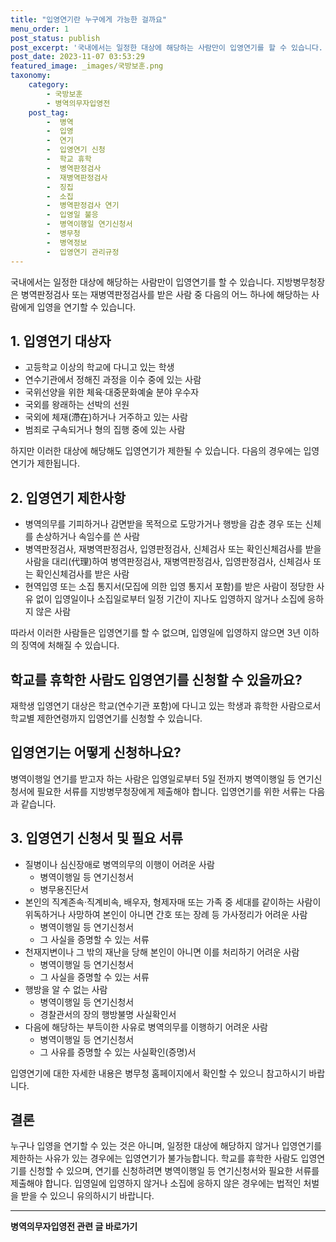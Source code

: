 ```yaml
---
title: "입영연기란 누구에게 가능한 걸까요"
menu_order: 1
post_status: publish
post_excerpt: '국내에서는 일정한 대상에 해당하는 사람만이 입영연기를 할 수 있습니다. 지방병무청장은 병역판정검사 또는 재병역판정검사를 받은 사람 중 다음의 어느 하나에 해당하는 사람에게 입영을 연기할 수 있습니다.'
post_date: 2023-11-07 03:53:29
featured_image: _images/국방보훈.png
taxonomy:
    category:
        - 국방보훈
        - 병역의무자입영전
    post_tag:
        -  병역
        -  입영
        -  연기
        -  입영연기 신청
        -  학교 휴학
        -  병역판정검사
        -  재병역판정검사
        -  징집
        -  소집
        -  병역판정검사 연기
        -  입영일 불응
        -  병역이행일 연기신청서
        -  병무청
        -  병역정보
        -  입영연기 관리규정
---
```



국내에서는 일정한 대상에 해당하는 사람만이 입영연기를 할 수 있습니다. 지방병무청장은 병역판정검사 또는 재병역판정검사를 받은 사람 중 다음의 어느 하나에 해당하는 사람에게 입영을 연기할 수 있습니다.

## 1. 입영연기 대상자

- 고등학교 이상의 학교에 다니고 있는 학생
- 연수기관에서 정해진 과정을 이수 중에 있는 사람
- 국위선양을 위한 체육·대중문화예술 분야 우수자
- 국외를 왕래하는 선박의 선원
- 국외에 체재(滯在)하거나 거주하고 있는 사람
- 범죄로 구속되거나 형의 집행 중에 있는 사람

하지만 이러한 대상에 해당해도 입영연기가 제한될 수 있습니다. 다음의 경우에는 입영연기가 제한됩니다.

## 2. 입영연기 제한사항

- 병역의무를 기피하거나 감면받을 목적으로 도망가거나 행방을 감춘 경우 또는 신체를 손상하거나 속임수를 쓴 사람
- 병역판정검사, 재병역판정검사, 입영판정검사, 신체검사 또는 확인신체검사를 받을 사람을 대리(代理)하여 병역판정검사, 재병역판정검사, 입영판정검사, 신체검사 또는 확인신체검사를 받은 사람
- 현역입영 또는 소집 통지서(모집에 의한 입영 통지서 포함)를 받은 사람이 정당한 사유 없이 입영일이나 소집일로부터 일정 기간이 지나도 입영하지 않거나 소집에 응하지 않은 사람

따라서 이러한 사람들은 입영연기를 할 수 없으며, 입영일에 입영하지 않으면 3년 이하의 징역에 처해질 수 있습니다.

## 학교를 휴학한 사람도 입영연기를 신청할 수 있을까요?

재학생 입영연기 대상은 학교(연수기관 포함)에 다니고 있는 학생과 휴학한 사람으로서 학교별 제한연령까지 입영연기를 신청할 수 있습니다.

## 입영연기는 어떻게 신청하나요?

병역이행일 연기를 받고자 하는 사람은 입영일로부터 5일 전까지 병역이행일 등 연기신청서에 필요한 서류를 지방병무청장에게 제출해야 합니다. 입영연기를 위한 서류는 다음과 같습니다.

## 3. 입영연기 신청서 및 필요 서류

- 질병이나 심신장애로 병역의무의 이행이 어려운 사람
  - 병역이행일 등 연기신청서
  - 병무용진단서
- 본인의 직계존속·직계비속, 배우자, 형제자매 또는 가족 중 세대를 같이하는 사람이 위독하거나 사망하여 본인이 아니면 간호 또는 장례 등 가사정리가 어려운 사람
  - 병역이행일 등 연기신청서
  - 그 사실을 증명할 수 있는 서류
- 천재지변이나 그 밖의 재난을 당해 본인이 아니면 이를 처리하기 어려운 사람
  - 병역이행일 등 연기신청서
  - 그 사실을 증명할 수 있는 서류
- 행방을 알 수 없는 사람
  - 병역이행일 등 연기신청서
  - 경찰관서의 장의 행방불명 사실확인서
- 다음에 해당하는 부득이한 사유로 병역의무를 이행하기 어려운 사람
  - 병역이행일 등 연기신청서
  - 그 사유를 증명할 수 있는 사실확인(증명)서

입영연기에 대한 자세한 내용은 병무청 홈페이지에서 확인할 수 있으니 참고하시기 바랍니다.

## 결론


누구나 입영을 연기할 수 있는 것은 아니며, 일정한 대상에 해당하지 않거나 입영연기를 제한하는 사유가 있는 경우에는 입영연기가 불가능합니다. 학교를 휴학한 사람도 입영연기를 신청할 수 있으며, 연기를 신청하려면 병역이행일 등 연기신청서와 필요한 서류를 제출해야 합니다. 입영일에 입영하지 않거나 소집에 응하지 않은 경우에는 법적인 처벌을 받을 수 있으니 유의하시기 바랍니다.
<!-- wp:separator -->
<hr class="wp-block-separator has-alpha-channel-opacity"/>
<!-- /wp:separator -->

<!-- wp:group {"backgroundColor":"base","layout":{"type":"constrained"}} -->
<div class="wp-block-group has-base-background-color has-background"><!-- wp:paragraph {"align":"center","fontSize":"medium"} -->
<p class="has-text-align-center has-large-font-size"><strong>병역의무자입영전 관련 글 바로가기</strong></p>
<!-- /wp:paragraph -->


<!-- wp:latest-posts
{"categories":[{"id":9092,"count":19,"description":"","link":"https://uknowlaw.com/category/%eb%b3%91%ec%97%ad%ec%9d%98%eb%ac%b4%ec%9e%90%ec%9e%85%ec%98%81%ec%a0%84/","name":"병역의무자입영전","slug":"병역의무자입영전","taxonomy":"category","parent":0,"meta":[],"_links":{"self":[{"href":"https://uknowlaw.com/wp-json/wp/v2/categories/9092"}],"collection":[{"href":"https://uknowlaw.com/wp-json/wp/v2/categories"}],"about":[{"href":"https://uknowlaw.com/wp-json/wp/v2/taxonomies/category"}],"wp:post_type":[{"href":"https://uknowlaw.com/wp-json/wp/v2/posts?categories=9092"}],"curies":[{"name":"wp","href":"https://api.w.org/{rel}","templated":true}]}}],"postsToShow":100,"excerptLength":28,"postLayout":"grid","columns":2,"featuredImageAlign":"left","featuredImageSizeSlug":"large","fontSize":"small"} /--></div>
<!-- /wp:group -->